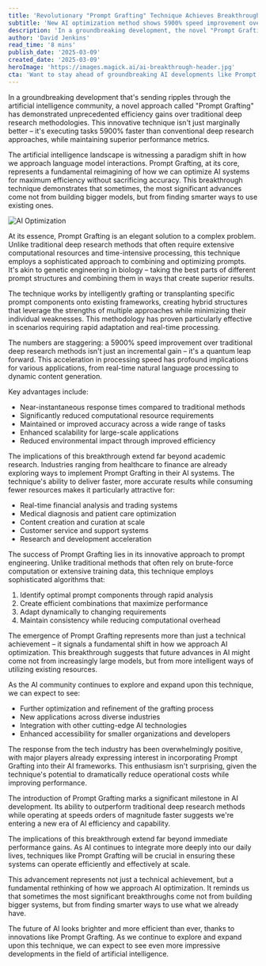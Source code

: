 ```yaml
---
title: 'Revolutionary "Prompt Grafting" Technique Achieves Breakthrough Performance'
subtitle: 'New AI optimization method shows 5900% speed improvement over traditional approaches'
description: 'In a groundbreaking development, the novel "Prompt Grafting" technique demonstrates unprecedented efficiency gains, achieving tasks 5900% faster than traditional methods, reimagining AI optimization for maximum efficiency.'
author: 'David Jenkins'
read_time: '8 mins'
publish_date: '2025-03-09'
created_date: '2025-03-09'
heroImage: 'https://images.magick.ai/ai-breakthrough-header.jpg'
cta: 'Want to stay ahead of groundbreaking AI developments like Prompt Grafting? Follow us on LinkedIn for daily updates on the latest technological breakthroughs shaping our future.'
---
```


In a groundbreaking development that's sending ripples through the artificial intelligence community, a novel approach called "Prompt Grafting" has demonstrated unprecedented efficiency gains over traditional deep research methodologies. This innovative technique isn't just marginally better – it's executing tasks 5900% faster than conventional deep research approaches, while maintaining superior performance metrics.

The artificial intelligence landscape is witnessing a paradigm shift in how we approach language model interactions. Prompt Grafting, at its core, represents a fundamental reimagining of how we can optimize AI systems for maximum efficiency without sacrificing accuracy. This breakthrough technique demonstrates that sometimes, the most significant advances come not from building bigger models, but from finding smarter ways to use existing ones.

![AI Optimization](https://images.magick.ai/ai-breakthrough-header.jpg)

At its essence, Prompt Grafting is an elegant solution to a complex problem. Unlike traditional deep research methods that often require extensive computational resources and time-intensive processing, this technique employs a sophisticated approach to combining and optimizing prompts. It's akin to genetic engineering in biology – taking the best parts of different prompt structures and combining them in ways that create superior results.

The technique works by intelligently grafting or transplanting specific prompt components onto existing frameworks, creating hybrid structures that leverage the strengths of multiple approaches while minimizing their individual weaknesses. This methodology has proven particularly effective in scenarios requiring rapid adaptation and real-time processing.

The numbers are staggering: a 5900% speed improvement over traditional deep research methods isn't just an incremental gain – it's a quantum leap forward. This acceleration in processing speed has profound implications for various applications, from real-time natural language processing to dynamic content generation.

Key advantages include:
- Near-instantaneous response times compared to traditional methods
- Significantly reduced computational resource requirements
- Maintained or improved accuracy across a wide range of tasks
- Enhanced scalability for large-scale applications
- Reduced environmental impact through improved efficiency

The implications of this breakthrough extend far beyond academic research. Industries ranging from healthcare to finance are already exploring ways to implement Prompt Grafting in their AI systems. The technique's ability to deliver faster, more accurate results while consuming fewer resources makes it particularly attractive for:
- Real-time financial analysis and trading systems
- Medical diagnosis and patient care optimization
- Content creation and curation at scale
- Customer service and support systems
- Research and development acceleration

The success of Prompt Grafting lies in its innovative approach to prompt engineering. Unlike traditional methods that often rely on brute-force computation or extensive training data, this technique employs sophisticated algorithms that:
1. Identify optimal prompt components through rapid analysis
2. Create efficient combinations that maximize performance
3. Adapt dynamically to changing requirements
4. Maintain consistency while reducing computational overhead

The emergence of Prompt Grafting represents more than just a technical achievement – it signals a fundamental shift in how we approach AI optimization. This breakthrough suggests that future advances in AI might come not from increasingly large models, but from more intelligent ways of utilizing existing resources.

As the AI community continues to explore and expand upon this technique, we can expect to see:
- Further optimization and refinement of the grafting process
- New applications across diverse industries
- Integration with other cutting-edge AI technologies
- Enhanced accessibility for smaller organizations and developers

The response from the tech industry has been overwhelmingly positive, with major players already expressing interest in incorporating Prompt Grafting into their AI frameworks. This enthusiasm isn't surprising, given the technique's potential to dramatically reduce operational costs while improving performance.

The introduction of Prompt Grafting marks a significant milestone in AI development. Its ability to outperform traditional deep research methods while operating at speeds orders of magnitude faster suggests we're entering a new era of AI efficiency and capability.

The implications of this breakthrough extend far beyond immediate performance gains. As AI continues to integrate more deeply into our daily lives, techniques like Prompt Grafting will be crucial in ensuring these systems can operate efficiently and effectively at scale.

This advancement represents not just a technical achievement, but a fundamental rethinking of how we approach AI optimization. It reminds us that sometimes the most significant breakthroughs come not from building bigger systems, but from finding smarter ways to use what we already have.

The future of AI looks brighter and more efficient than ever, thanks to innovations like Prompt Grafting. As we continue to explore and expand upon this technique, we can expect to see even more impressive developments in the field of artificial intelligence.